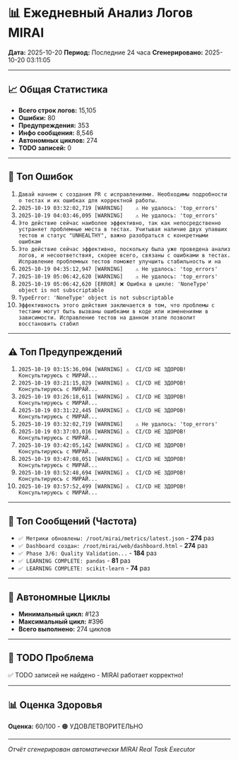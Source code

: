 # 📊 Ежедневный Анализ Логов MIRAI

**Дата:** 2025-10-20
**Период:** Последние 24 часа
**Сгенерировано:** 2025-10-20 03:11:05

---

## 📈 Общая Статистика

- **Всего строк логов:** 15,105
- **Ошибки:** 80
- **Предупреждения:** 353
- **Инфо сообщения:** 8,546
- **Автономных циклов:** 274
- **TODO записей:** 0

---

## 🔴 Топ Ошибок

1. `Давай начнем с создания PR с исправлениями. Необходимы подробности о тестах и их ошибках для корректной работы.`
2. `2025-10-19 03:32:02,719 [WARNING]    ⚠️ Не удалось: 'top_errors'`
3. `2025-10-19 04:03:46,095 [WARNING]    ⚠️ Не удалось: 'top_errors'`
4. `Это действие сейчас наиболее эффективно, так как непосредственно устраняет проблемные места в тестах. Учитывая наличие двух упавших тестов и статус "UNHEALTHY", важно разобраться с конкретными ошибкам`
5. `Это действие сейчас эффективно, поскольку была уже проведена анализ логов, и несоответствия, скорее всего, связаны с ошибками в тестах. Исправление проблемных тестов поможет улучшить стабильность и на`
6. `2025-10-19 04:35:12,947 [WARNING]    ⚠️ Не удалось: 'top_errors'`
7. `2025-10-19 05:06:42,620 [WARNING]    ⚠️ Не удалось: 'top_errors'`
8. `2025-10-19 05:06:42,620 [ERROR] ❌ Ошибка в цикле: 'NoneType' object is not subscriptable`
9. `TypeError: 'NoneType' object is not subscriptable`
10. `Эффективность этого действия заключается в том, что проблемы с тестами могут быть вызваны ошибками в коде или изменениями в зависимости. Исправление тестов на данном этапе позволит восстановить стабил`

---

## ⚠️ Топ Предупреждений

1. `2025-10-19 03:15:36,094 [WARNING] ⚠️  CI/CD НЕ ЗДОРОВ! Консультируюсь с МИРАЙ...`
2. `2025-10-19 03:21:15,829 [WARNING] ⚠️  CI/CD НЕ ЗДОРОВ! Консультируюсь с МИРАЙ...`
3. `2025-10-19 03:26:18,611 [WARNING] ⚠️  CI/CD НЕ ЗДОРОВ! Консультируюсь с МИРАЙ...`
4. `2025-10-19 03:31:22,445 [WARNING] ⚠️  CI/CD НЕ ЗДОРОВ! Консультируюсь с МИРАЙ...`
5. `2025-10-19 03:32:02,719 [WARNING]    ⚠️ Не удалось: 'top_errors'`
6. `2025-10-19 03:37:03,016 [WARNING] ⚠️  CI/CD НЕ ЗДОРОВ! Консультируюсь с МИРАЙ...`
7. `2025-10-19 03:42:05,142 [WARNING] ⚠️  CI/CD НЕ ЗДОРОВ! Консультируюсь с МИРАЙ...`
8. `2025-10-19 03:47:08,051 [WARNING] ⚠️  CI/CD НЕ ЗДОРОВ! Консультируюсь с МИРАЙ...`
9. `2025-10-19 03:52:48,694 [WARNING] ⚠️  CI/CD НЕ ЗДОРОВ! Консультируюсь с МИРАЙ...`
10. `2025-10-19 03:57:52,499 [WARNING] ⚠️  CI/CD НЕ ЗДОРОВ! Консультируюсь с МИРАЙ...`

---

## 💬 Топ Сообщений (Частота)

- `✅ Метрики обновлены: /root/mirai/metrics/latest.json` - **274** раз
- `✅ Dashboard создан: /root/mirai/web/dashboard.html` - **274** раз
- `✅ Phase 3/6: Quality Validation...` - **184** раз
- `✅ LEARNING COMPLETE: pandas` - **81** раз
- `✅ LEARNING COMPLETE: scikit-learn` - **74** раз

---

## 🔄 Автономные Циклы

- **Минимальный цикл:** #123
- **Максимальный цикл:** #396
- **Всего выполнено:** 274 циклов

---

## 🚨 TODO Проблема

✅ TODO записей не найдено - MIRAI работает корректно!

---

## 📊 Оценка Здоровья

**Оценка:** 60/100 - 🟠 УДОВЛЕТВОРИТЕЛЬНО

---

*Отчёт сгенерирован автоматически MIRAI Real Task Executor*
